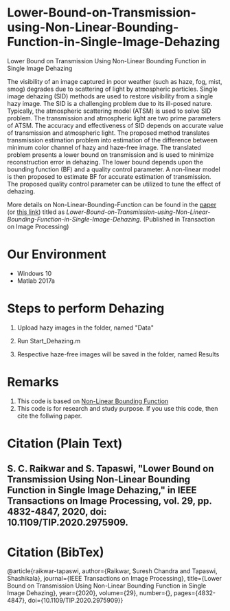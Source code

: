 # Lower-Bound-on-Transmission-using-Non-Linear-Bounding-Function-in-Single-Image-Dehazing
Lower Bound on Transmission Using Non-Linear Bounding Function in Single Image Dehazing

The visibility of an image captured in poor weather (such as haze, fog, mist, smog) degrades due to scattering of light by atmospheric particles. Single image dehazing (SID) methods are used to restore visibility from a single hazy image. The SID is a challenging problem due to its ill-posed nature. Typically, the atmospheric scattering model (ATSM) is used to solve SID problem. The transmission and atmospheric light are two prime parameters of ATSM. The accuracy and effectiveness of SID depends on accurate value of transmission and atmospheric light. The proposed method translates transmission estimation problem into estimation of the difference between minimum color channel of hazy and haze-free image. The translated problem presents a lower bound on transmission and is used to minimize reconstruction error in dehazing. The lower bound depends upon the bounding function (BF) and a quality control parameter. A non-linear model is then proposed to estimate BF for accurate estimation of transmission. The proposed quality
control parameter can be utilized to tune the effect of dehazing. 

More details on Non-Linear-Bounding-Function can be found in the [paper](https://doi.org/10.1109/TIP.2020.2975909) (or [this link](https://ieeexplore.ieee.org/document/9018379)) titled as _Lower-Bound-on-Transmission-using-Non-Linear-Bounding-Function-in-Single-Image-Dehazing._ (Published in Transaction on Image Processing)

# Our Environment
- Windows 10
- Matlab 2017a

# Steps to perform Dehazing
1. Upload hazy images in the folder, named "Data"

2. Run Start_Dehazing.m
3. Respective haze-free images will be saved in the folder, named Results

# Remarks
1. This code is based on [Non-Linear Bounding Function](https://doi.org/10.1109/TIP.2020.2975909)
2. This code is for research and study purpose. If you use this code, then cite the follwing paper.

# Citation (Plain Text)
## S. C. Raikwar and S. Tapaswi, "Lower Bound on Transmission Using Non-Linear Bounding Function in Single Image Dehazing," in IEEE Transactions on Image Processing, vol. 29, pp. 4832-4847, 2020, doi: 10.1109/TIP.2020.2975909.

# Citation (BibTex)
@article{raikwar-tapaswi,
  author={Raikwar, Suresh Chandra and Tapaswi, Shashikala},
  journal={IEEE Transactions on Image Processing}, 
  title={Lower Bound on Transmission Using Non-Linear Bounding Function in Single Image Dehazing}, 
  year={2020},
  volume={29},
  number={},
  pages={4832-4847},
  doi={10.1109/TIP.2020.2975909}}
